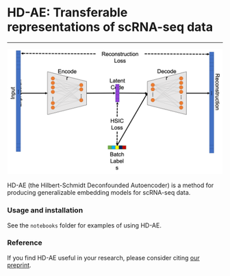 # HD-AE: Transferable representations of scRNA-seq data

---

<img src="github_fig.png/">


HD-AE (the Hilbert-Schmidt Deconfounded Autoencoder) is a method for producing generalizable embedding models
for scRNA-seq data. 


### Usage and installation

See the `notebooks` folder for examples of using HD-AE.

### Reference

If you find HD-AE useful in your research, please consider citing <a href="404">our preprint</a>.

